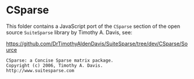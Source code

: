 # CSparse

This folder contains a JavaScript port of the `CSparse` section of the open source `SuiteSparse` library by Timothy A. Davis, see:

https://github.com/DrTimothyAldenDavis/SuiteSparse/tree/dev/CSparse/Source


```
CSparse: a Concise Sparse matrix package.
Copyright (c) 2006, Timothy A. Davis.
http://www.suitesparse.com
```
